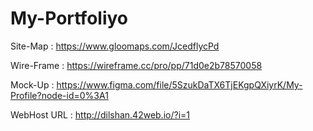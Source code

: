 # My-Portfoliyo

Site-Map   :  https://www.gloomaps.com/JcedflycPd

Wire-Frame :  https://wireframe.cc/pro/pp/71d0e2b78570058

Mock-Up    :  https://www.figma.com/file/5SzukDaTX6TjEKgpQXiyrK/My-Profile?node-id=0%3A1

WebHost URL : http://dilshan.42web.io/?i=1

